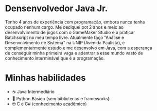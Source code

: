 # Densenvolvedor Java Jr. #
Tenho 4 anos de experiência com programação, embora nunca tenha ocupado nenhum cargo.
Me dediquei pot 2 anos e meio ao desenvolvimento de jogos com o GameMaker Studio e a praticar Batchscript no meu tempo livre.
Atualmente faço "Análise e Desenvolvimento de Sistema" na UNIP (Avenida Paulista), e complementarmente estudo e me desenvolvo em Java, com a esperança de conseguir minha primeira vaga e adentrar a esse mundo vasto de conhecimento interminável que é a programação.

# Minhas habilidades #
  - ☕ Java Intermediário
  - 🐍 Python Básico (sem bibliotecas e frameworks)
  - 🤓 C e C# (conhecimento acadêmico)
